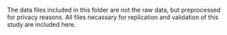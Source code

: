 The data files included in this folder are not the raw data, but preprocessed for privacy reasons.
All files necassary for replication and validation of this study are included here.
